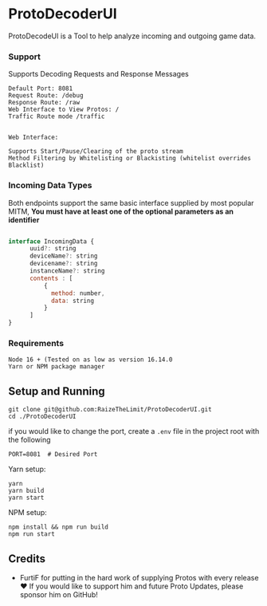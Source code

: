# ProtoDecoderUI

ProtoDecodeUI is a Tool to help analyze incoming and outgoing game data. 


### Support
Supports Decoding Requests and Response Messages

```
Default Port: 8081
Request Route: /debug
Response Route: /raw
Web Interface to View Protos: /
Traffic Route mode /traffic


Web Interface: 

Supports Start/Pause/Clearing of the proto stream
Method Filtering by Whitelisting or Blackisting (whitelist overrides Blacklist)

```


### Incoming Data Types
Both endpoints support the same basic interface supplied by most popular MITM, **You must have at least one of the optional parameters as an identifier**

```js

interface IncomingData {
      uuid?: string
      deviceName?: string
      devicename?: string
      instanceName?: string
      contents : [
          {
            method: number,
            data: string
          }
      ]
}

```

### Requirements

```
Node 16 + (Tested on as low as version 16.14.0
Yarn or NPM package manager
```


## Setup and Running

```
git clone git@github.com:RaizeTheLimit/ProtoDecoderUI.git
cd ./ProtoDecoderUI
```


if you would like to change the port, create a `.env` file in the project root with the following
```
PORT=8081  # Desired Port
```

Yarn setup:
```
yarn
yarn build
yarn start
```

NPM setup:
```
npm install && npm run build
npm run start
```



## Credits

 - FurtiF for putting in the hard work of supplying Protos with every release ❤️
   If you would like to support him and future Proto Updates, please sponsor him on GitHub!
  

